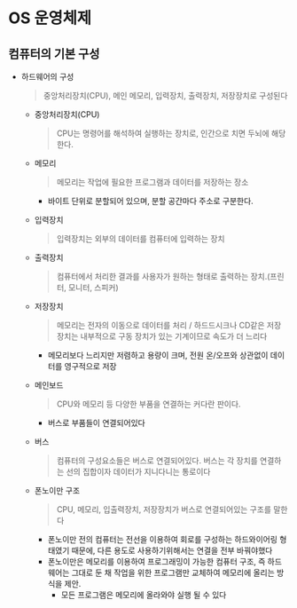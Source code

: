 # OS 운영체제

## 컴퓨터의 기본 구성
* 하드웨어의 구성
  > 중앙처리장치(CPU), 메인 메모리, 입력장치, 출력장치, 저장장치로 구성된다
  * 중앙처리장치(CPU)
    > CPU는 명령어를 해석하여 실행하는 장치로, 인간으로 치면 두뇌에 해당한다.
  * 메모리
    > 메모리는 작업에 필요한 프로그램과 데이터를 저장하는 장소
      - 바이트 단위로 분할되어 있으며, 분할 공간마다 주소로 구분한다.
  * 입력장치
    > 입력장치는 외부의 데이터를 컴퓨터에 입력하는 장치
  * 출력장치
    > 컴퓨터에서 처리한 결과를 사용자가 원하는 형태로 출력하는 장치.(프린터, 모니터, 스피커)
  * 저장장치
    > 메모리는 전자의 이동으로 데이터를 처리 / 하드드시크나 CD같은 저장장치는 내부적으로 구동 장치가 있는 기계이므로 속도가 더 느리다
      - 메모리보다 느리지만 저렴하고 용량이 크며, 전원 온/오프와 상관없이 데이터를 영구적으로 저장
  * 메인보드
    > CPU와 메모리 등 다양한 부품을 연결하는 커다란 판이다.
      - 버스로 부품들이 연결되어있다
  * 버스
    > 컴퓨터의 구성요소들은 버스로 연결되어있다. 버스는 각 장치를 연결하는 선의 집합이자 데이터가 지니다니는 통로이다
  
  * 폰노이만 구조
    > CPU, 메모리, 입출력장치, 저장장치가 버스로 연결되어있는 구조를 말한다
  	  - 폰노이만 전의 컴퓨터는 전선을 이용하여 회로를 구성하는 하드와이어링 형태였기 때문에, 다른 용도로 사용하기위해서는 연결을 전부 바꿔야했다
  	  - 폰노이만은 메모리를 이용하여 프로그래밍이 가능한 컴퓨터 구조, 즉 하드웨어는 그대로 둔 채 작업을 위한 프로그램만 교체하여 메모리에 올리는 방식을 제안.
  		- 모든 프로그램은 메모리에 올라와야 실행 될 수 있다
    
